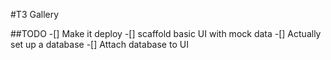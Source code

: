 #T3 Gallery

##TODO
-[] Make it deploy
-[] scaffold basic UI with mock data
-[] Actually set up a database
-[] Attach database to UI